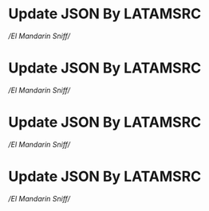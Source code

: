 # Update JSON By LATAMSRC
*/*El Mandarin Sniff*/*

# Update JSON By LATAMSRC
*/*El Mandarin Sniff*/*

# Update JSON By LATAMSRC
*/*El Mandarin Sniff*/*

# Update JSON By LATAMSRC
*/*El Mandarin Sniff*/*
